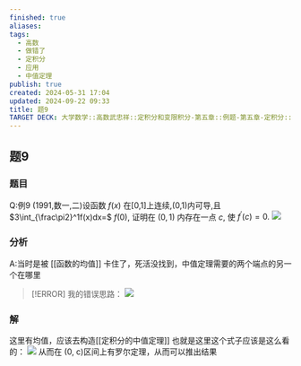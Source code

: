 ```yaml
---
finished: true
aliases: 
tags:
  - 高数
  - 做错了
  - 定积分
  - 应用
  - 中值定理
publish: true
created: 2024-05-31 17:04
updated: 2024-09-22 09:33
title: 题9
TARGET DECK: 大学数学::高数武忠祥::定积分和变限积分-第五章::例题-第五章-定积分::题9
---
```

## 题9
### 题目
Q:例9 (1991,数一,二)设函数 $f(x)$ 在[0,1]上连续,(0,1)内可导,且 $3\int_{\frac\pi2}^1f(x)dx=$ $f(0),$ 证明在 $(0,1)$ 内存在一点 $c,$ 使 $f^{\prime}(c)=0.$
![](https://img.hwenyi.live/202402292051032.webp)
### 分析
A:当时是被 [[函数的均值]] 卡住了，死活没找到，中值定理需要的两个端点的另一个在哪里
> [!ERROR] 我的错误思路：
> ![](https://img.hwenyi.live/202402292059411.webp)
### 解
这里有均值，应该去构造[[定积分的中值定理]]
也就是这里这个式子应该是这么看的： 
![](https://img.hwenyi.live/202402292115202.webp)
从而在 (0, c)区间上有罗尔定理，从而可以推出结果 
<!--ID: 1726998012004-->

